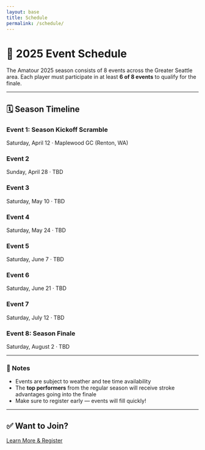 ```yaml
---
layout: base
title: Schedule
permalink: /schedule/
---
```


# 📅 2025 Event Schedule

The Amatour 2025 season consists of 8 events across the Greater Seattle area. Each player must participate in at least **6 of 8 events** to qualify for the finale.

---

## 🗓️ Season Timeline

<div class="grid grid-cols-1 md:grid-cols-2 gap-6 my-10">
  <div class="bg-white rounded-lg shadow p-6">
    <h3 class="text-lg font-semibold mb-2">Event 1: Season Kickoff Scramble</h3>
    <p class="text-gray-600 text-sm">Saturday, April 12 · Maplewood GC (Renton, WA)</p>
  </div>

  <div class="bg-white rounded-lg shadow p-6">
    <h3 class="text-lg font-semibold mb-2">Event 2</h3>
    <p class="text-gray-600 text-sm">Sunday, April 28 · TBD</p>
  </div>

  <div class="bg-white rounded-lg shadow p-6">
    <h3 class="text-lg font-semibold mb-2">Event 3</h3>
    <p class="text-gray-600 text-sm">Saturday, May 10 · TBD</p>
  </div>

  <div class="bg-white rounded-lg shadow p-6">
    <h3 class="text-lg font-semibold mb-2">Event 4</h3>
    <p class="text-gray-600 text-sm">Saturday, May 24 · TBD</p>
  </div>

  <div class="bg-white rounded-lg shadow p-6">
    <h3 class="text-lg font-semibold mb-2">Event 5</h3>
    <p class="text-gray-600 text-sm">Saturday, June 7 · TBD</p>
  </div>

  <div class="bg-white rounded-lg shadow p-6">
    <h3 class="text-lg font-semibold mb-2">Event 6</h3>
    <p class="text-gray-600 text-sm">Saturday, June 21 · TBD</p>
  </div>

  <div class="bg-white rounded-lg shadow p-6">
    <h3 class="text-lg font-semibold mb-2">Event 7</h3>
    <p class="text-gray-600 text-sm">Saturday, July 12 · TBD</p>
  </div>

  <div class="bg-white rounded-lg shadow p-6 border-2 border-indigo-500">
    <h3 class="text-lg font-semibold mb-2 text-indigo-600">Event 8: Season Finale</h3>
    <p class="text-gray-700 text-sm">Saturday, August 2 · TBD</p>
  </div>
</div>

---

### 📌 Notes

- Events are subject to weather and tee time availability
- The **top performers** from the regular season will receive stroke advantages going into the finale
- Make sure to register early — events will fill quickly!

---

## ✅ Want to Join?

<a href="/register" class="inline-block mt-6 px-6 py-3 bg-indigo-600 text-white rounded-lg text-sm hover:bg-indigo-700 transition">
  Learn More & Register
</a>
